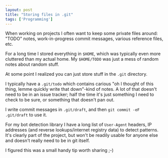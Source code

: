 ```yaml
---
layout: post
title: "Storing files in .git"
tags: ['Programming']
---
```


When working on projects I often want to keep some private files around: "TODO"
notes, work-in-progress commit messages, various reference files, etc.

For a long time I stored everything in `$HOME`, which was typically even more
cluttered than my actual home. My `$HOME/TODO` was just a mess of random notes
about random stuff.

At some point I realized you can just store stuff in the `.git` directory.

I typically have a `.git/todo` which contains carious "oh I thought of this
thing, lemme quickly write that down"-kind of notes. A lot of that doesn't need
to be in an issue tracker; half the time it's just something I need to check to
be sure, or something that doesn't pan out.

I write commit messages in `.git/draft`, and then `git commit -eF .git/draft` to
use it.

For my bot detection library I have a long list of `User-Agent` headers, IP
addresses (and reverse lookups/internet registry data) to detect patterns. It's
clearly part of the project, but won't be readily usable for anyone else and
doesn't really need to be in git itself.

I figured this was a small handy tip worth sharing ;-)
